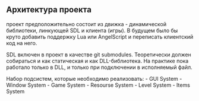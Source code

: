 ## Архитектура проекта

проект предположительно состоит из движка - динамической библиотеки, линкующей SDL и клиента (игры). В будущем было бы круто добавить поддержку Lua или AngelScript и переписать клиентский код на него. 

SDL включен в проект в качестве git submodules. 
Теоретически должен собираться и как статическая и как DLL-библиотека. 
На практике пока работало только в DLL, и только при подключении в исполняемый файл. 

Набор подсистем, которые необходимо реализовать:
    - GUI System
    - Window System
    - Game System
    - Resourse System
    - Level System
    - Items System


